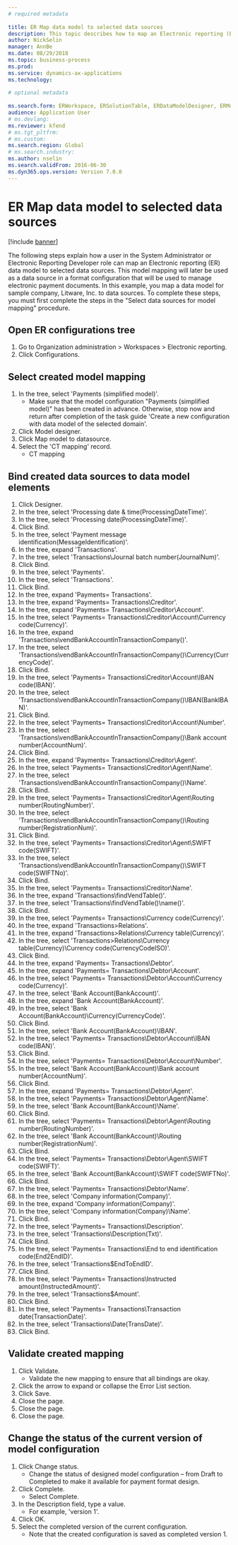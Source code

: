 ```yaml
--- 
# required metadata 
 
title: ER Map data model to selected data sources
description: This topic describes how to map an Electronic reporting (ER) data model to selected Microsoft Dynamics 365 Finance data sources. 
author: NickSelin
manager: AnnBe 
ms.date: 08/29/2018
ms.topic: business-process 
ms.prod:  
ms.service: dynamics-ax-applications 
ms.technology:  
 
# optional metadata 
 
ms.search.form: ERWorkspace, ERSolutionTable, ERDataModelDesigner, ERModelMappingTable, ERModelMappingDesigner   
audience: Application User 
# ms.devlang:  
ms.reviewer: kfend
# ms.tgt_pltfrm:  
# ms.custom:  
ms.search.region: Global
# ms.search.industry: 
ms.author: nselin
ms.search.validFrom: 2016-06-30 
ms.dyn365.ops.version: Version 7.0.0 
---
```

# ER Map data model to selected data sources

[!include [banner](../../includes/banner.md)]

The following steps explain how a user in the System Administrator or Electronic Reporting Developer role can map an Electronic reporting (ER) data model to selected data sources. This model mapping will later be used as a data source in a format configuration that will be used to manage electronic payment documents. In this example, you map a data model for sample company, Litware, Inc. to data sources. To complete these steps, you must first complete the steps in the "Select data sources for model mapping" procedure.


## Open ER configurations tree
1. Go to Organization administration > Workspaces > Electronic reporting.
2. Click Configurations.

## Select created model mapping
1. In the tree, select 'Payments (simplified model)'.
    * Make sure that the model configuration "Payments (simplified model)" has been created in advance. Otherwise, stop now and return after completion of the task guide 'Create a new configuration with data model of the selected domain'.  
2. Click Model designer.
3. Click Map model to datasource.
4. Select the 'CT mapping' record.
    * CT mapping  

## Bind created data sources to data model elements
1. Click Designer.
2. In the tree, select 'Processing date & time(ProcessingDateTime)'.
3. In the tree, select 'Processing date(ProcessingDateTime)'.
4. Click Bind.
5. In the tree, select 'Payment message identification(MessageIdentification)'.
6. In the tree, expand 'Transactions'.
7. In the tree, select 'Transactions\Journal batch number(JournalNum)'.
8. Click Bind.
9. In the tree, select 'Payments'.
10. In the tree, select 'Transactions'.
11. Click Bind.
12. In the tree, expand 'Payments= Transactions'.
13. In the tree, expand 'Payments= Transactions\Creditor'.
14. In the tree, expand 'Payments= Transactions\Creditor\Account'.
15. In the tree, select 'Payments= Transactions\Creditor\Account\Currency code(Currency)'.
16. In the tree, expand 'Transactions\vendBankAccountInTransactionCompany()'.
17. In the tree, select 'Transactions\vendBankAccountInTransactionCompany()\Currency(CurrencyCode)'.
18. Click Bind.
19. In the tree, select 'Payments= Transactions\Creditor\Account\IBAN code(IBAN)'.
20. In the tree, select 'Transactions\vendBankAccountInTransactionCompany()\IBAN(BankIBAN)'.
21. Click Bind.
22. In the tree, select 'Payments= Transactions\Creditor\Account\Number'.
23. In the tree, select 'Transactions\vendBankAccountInTransactionCompany()\Bank account number(AccountNum)'.
24. Click Bind.
25. In the tree, expand 'Payments= Transactions\Creditor\Agent'.
26. In the tree, select 'Payments= Transactions\Creditor\Agent\Name'.
27. In the tree, select 'Transactions\vendBankAccountInTransactionCompany()\Name'.
28. Click Bind.
29. In the tree, select 'Payments= Transactions\Creditor\Agent\Routing number(RoutingNumber)'.
30. In the tree, select 'Transactions\vendBankAccountInTransactionCompany()\Routing number(RegistrationNum)'.
31. Click Bind.
32. In the tree, select 'Payments= Transactions\Creditor\Agent\SWIFT code(SWIFT)'.
33. In the tree, select 'Transactions\vendBankAccountInTransactionCompany()\SWIFT code(SWIFTNo)'.
34. Click Bind.
35. In the tree, select 'Payments= Transactions\Creditor\Name'.
36. In the tree, expand 'Transactions\findVendTable()'.
37. In the tree, select 'Transactions\findVendTable()\name()'.
38. Click Bind.
39. In the tree, select 'Payments= Transactions\Currency code(Currency)'.
40. In the tree, expand 'Transactions\>Relations'.
41. In the tree, expand 'Transactions\>Relations\Currency table(Currency)'.
42. In the tree, select 'Transactions\>Relations\Currency table(Currency)\Currency code(CurrencyCodeISO)'.
43. Click Bind.
44. In the tree, expand 'Payments= Transactions\Debtor'.
45. In the tree, expand 'Payments= Transactions\Debtor\Account'.
46. In the tree, select 'Payments= Transactions\Debtor\Account\Currency code(Currency)'.
47. In the tree, select 'Bank Account(BankAccount)'.
48. In the tree, expand 'Bank Account(BankAccount)'.
49. In the tree, select 'Bank Account(BankAccount)\Currency(CurrencyCode)'.
50. Click Bind.
51. In the tree, select 'Bank Account(BankAccount)\IBAN'.
52. In the tree, select 'Payments= Transactions\Debtor\Account\IBAN code(IBAN)'.
53. Click Bind.
54. In the tree, select 'Payments= Transactions\Debtor\Account\Number'.
55. In the tree, select 'Bank Account(BankAccount)\Bank account number(AccountNum)'.
56. Click Bind.
57. In the tree, expand 'Payments= Transactions\Debtor\Agent'.
58. In the tree, select 'Payments= Transactions\Debtor\Agent\Name'.
59. In the tree, select 'Bank Account(BankAccount)\Name'.
60. Click Bind.
61. In the tree, select 'Payments= Transactions\Debtor\Agent\Routing number(RoutingNumber)'.
62. In the tree, select 'Bank Account(BankAccount)\Routing number(RegistrationNum)'.
63. Click Bind.
64. In the tree, select 'Payments= Transactions\Debtor\Agent\SWIFT code(SWIFT)'.
65. In the tree, select 'Bank Account(BankAccount)\SWIFT code(SWIFTNo)'.
66. Click Bind.
67. In the tree, select 'Payments= Transactions\Debtor\Name'.
68. In the tree, select 'Company information(Company)'.
69. In the tree, expand 'Company information(Company)'.
70. In the tree, select 'Company information(Company)\Name'.
71. Click Bind.
72. In the tree, select 'Payments= Transactions\Description'.
73. In the tree, select 'Transactions\Description(Txt)'.
74. Click Bind.
75. In the tree, select 'Payments= Transactions\End to end identification code(End2EndID)'.
76. In the tree, select 'Transactions\$EndToEndID'.
77. Click Bind.
78. In the tree, select 'Payments= Transactions\Instructed amount(InstructedAmount)'.
79. In the tree, select 'Transactions\$Amount'.
80. Click Bind.
81. In the tree, select 'Payments= Transactions\Transaction date(TransactionDate)'.
82. In the tree, select 'Transactions\Date(TransDate)'.
83. Click Bind.

## Validate created mapping
1. Click Validate.
    * Validate the new mapping to ensure that all bindings are okay.  
2. Click the arrow to expand or collapse the Error List section.
3. Click Save.
4. Close the page.
5. Close the page.
6. Close the page.

## Change the status of the current version of model configuration
1. Click Change status.
    * Change the status of designed model configuration – from Draft to Completed to make it available for payment format design.  
2. Click Complete.
    * Select Complete.  
3. In the Description field, type a value.
    * For example, 'version 1'.  
4. Click OK.
5. Select the completed version of the current configuration.
    * Note that the created configuration is saved as completed version 1.  

